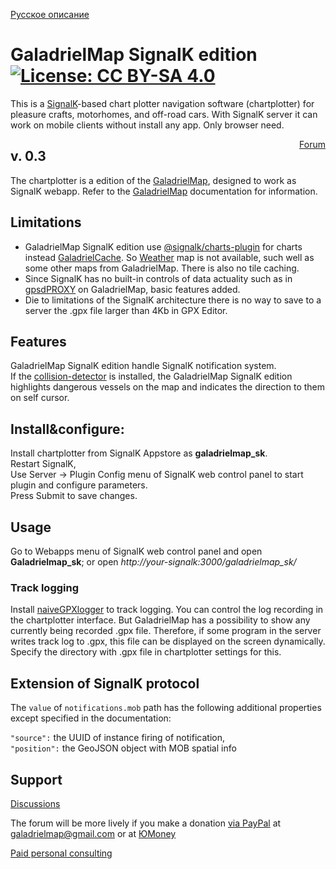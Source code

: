 [Русское описание](https://github.com/VladimirKalachikhin/GaladrielMapSK/blob/master/README.ru-RU.md)  
# GaladrielMap SignalK edition[![License: CC BY-SA 4.0](https://img.shields.io/badge/License-CC%20BY--SA%204.0-lightgrey.svg)](https://creativecommons.org/licenses/by-sa/4.0/)
This is a [SignalK](https://signalk.org/)-based chart plotter navigation software (chartplotter) for pleasure crafts, motorhomes, and off-road cars. With SignalK server it can work on mobile clients without install any app.  Only browser need.
<div style='float:right;'><a href='https://github.com/VladimirKalachikhin/Galadriel-map/discussions'>Forum</a>
</div>

## v. 0.3 

The chartplotter is a edition of the [GaladrielMap](https://vladimirkalachikhin.github.io/Galadriel-map/), designed to work as SignalK webapp. Refer to the [GaladrielMap](https://vladimirkalachikhin.github.io/Galadriel-map/) documentation for information.

## Limitations
* GaladrielMap SignalK edition use [@signalk/charts-plugin](https://www.npmjs.com/package/@signalk/charts-plugin) for charts instead [GaladrielCache](https://github.com/VladimirKalachikhin/Galadriel-cache). So [Weather](http://weather.openportguide.de/index.php/en/) map is not available, such well as some other maps from GaladrielMap. There is also no tile caching.  
* Since SignalK has no built-in controls of data actuality such as in [gpsdPROXY](https://github.com/VladimirKalachikhin/gpsdPROXY) on GaladrielMap, basic features added.
* Die to limitations of the SignalK architecture  there is no way to save to a server the .gpx file larger than 4Kb in GPX Editor.

## Features
GaladrielMap SignalK edition handle SignalK notification system.     
If the [collision-detector](https://www.npmjs.com/package/collision-detector) is installed, the GaladrielMap SignalK edition highlights dangerous vessels on the map and indicates the direction to them on self cursor. 

## Install&configure:
Install chartplotter from SignalK Appstore as **galadrielmap_sk**.  
Restart SignalK,  
Use Server -> Plugin Config menu of SignalK web control panel to start plugin and configure parameters.  
Press Submit to save changes.  

## Usage
Go to Webapps menu of SignalK web control panel and open **Galadrielmap_sk**; or open _http://your-signalk:3000/galadrielmap_sk/_

### Track logging
Install [naiveGPXlogger](https://www.npmjs.com/package/naivegpxlogger) to track logging. You can control the log recording in the chartplotter interface.
But GaladrielMap has a possibility to show any currently being recorded .gpx file. Therefore, if some program in the server writes track log to .gpx, this file can be displayed on the screen dynamically. Specify the directory with .gpx file in chartplotter settings for this. 


## Extension of SignalK protocol
The `value` of `notifications.mob` path has  the following additional properties except specified in the documentation:  

`"source":` the UUID of instance firing of notification,  
`"position":` the GeoJSON object with MOB spatial info


## Support
[Discussions](https://github.com/VladimirKalachikhin/Galadriel-map/discussions)

The forum will be more lively if you make a donation [via PayPal](https://paypal.me/VladimirKalachikhin)  at [galadrielmap@gmail.com](mailto:galadrielmap@gmail.com) or at [ЮMoney](https://yasobe.ru/na/galadrielmap)

[Paid personal consulting](https://kwork.ru/it-support/20093939/galadrielmap-installation-configuration-and-usage-consulting)  
